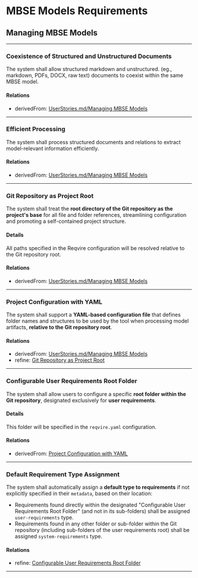 # MBSE Models Requirements

## Managing MBSE Models
---

### Coexistence of Structured and Unstructured Documents

The system shall allow structured markdown and unstructured. (eg., markdown, PDFs, DOCX, raw text) documents to coexist within the same MBSE model.

#### Relations
  * derivedFrom: [UserStories.md/Managing MBSE Models](UserStories.md#managing-mbse-models)

---

### Efficient Processing

The system shall process structured documents and relations to extract model-relevant information efficiently.

#### Relations
  * derivedFrom: [UserStories.md/Managing MBSE Models](UserStories.md#managing-mbse-models)

---

### Git Repository as Project Root

The system shall treat the **root directory of the Git repository as the project's base** for all file and folder references, streamlining configuration and promoting a self-contained project structure.

#### Details

All paths specified in the Reqvire configuration will be resolved relative to the Git repository root.

#### Relations
  * derivedFrom: [UserStories.md/Managing MBSE Models](UserStories.md#managing-mbse-models)

---

### Project Configuration with YAML

The system shall support a **YAML-based configuration file** that defines folder names and structures to be used by the tool when processing model artifacts, **relative to the Git repository root**.

#### Relations
  * derivedFrom: [UserStories.md/Managing MBSE Models](UserStories.md#managing-mbse-models)
   * refine: [Git Repository as Project Root](#git-repository-as-project-root)

---

### Configurable User Requirements Root Folder

The system shall allow users to configure a specific **root folder within the Git repository**, designated exclusively for **user requirements**.

#### Details

This folder will be specified in the `reqvire.yaml` configuration.

#### Relations
  * derivedFrom: [Project Configuration with YAML](#project-configuration-with-yaml)

---

### Default Requirement Type Assignment

The system shall automatically assign a **default type to requirements** if not explicitly specified in their `metadata`, based on their location:
* Requirements found directly within the designated "Configurable User Requirements Root Folder" (and not in its sub-folders) shall be assigned `user-requirements` type.
* Requirements found in any other folder or sub-folder within the Git repository (including sub-folders of the user requirements root) shall be assigned `system-requirements` type.

#### Relations
  * refine: [Configurable User Requirements Root Folder](#configurable-user-requirements-root-folder)

---